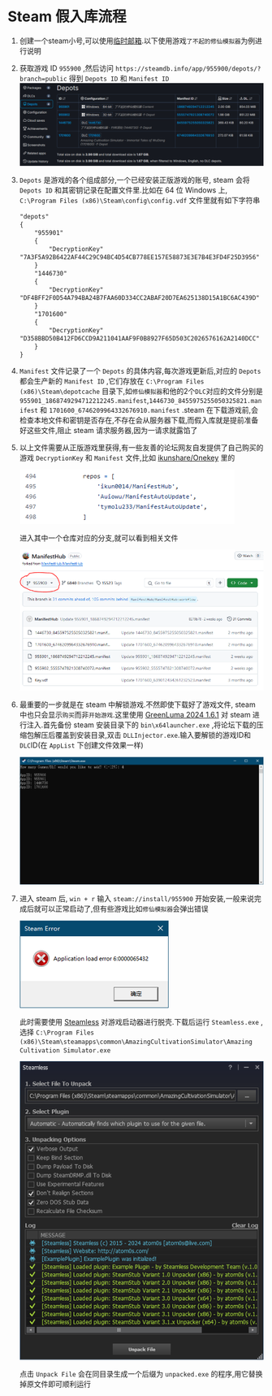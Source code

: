 # Steam 假入库流程
1. 创建一个steam小号,可以使用[临时邮箱](https://www.linshigmail.com).以下使用游戏`了不起的修仙模拟器`为例进行说明
2. 获取游戏 ID `955900` ,然后访问 `https://steamdb.info/app/955900/depots/?branch=public` 得到 `Depots ID` 和 `Manifest ID`
    ![depots](./depots.png)
3. `Depots` 是游戏的各个组成部分,一个已经安装正版游戏的账号, steam 会将 `Depots ID` 和其密钥记录在配置文件里.比如在 64 位 Windows 上, `C:\Program Files (x86)\Steam\config\config.vdf` 文件里就有如下字符串
    ```
    "depots"
    {
        "955901"
        {
            "DecryptionKey" "7A3F5A92B6422AF44C29C94BC4D54CB778EE157E58873E3E7B4E3FD4F25D3956"
        }
        "1446730"
        {
            "DecryptionKey" "DF4BFF2F0D54A794BA24B7FAA60D334CC2ABAF20D7EA625138D15A1BC6AC439D"
        }
        "1701600"
        {
            "DecryptionKey" "D358BBD50B412FD6CCD9A211041AAF9F0B8927F65D503C2026576162A2140DCC"
        }
    }
    ```
4. `Manifest` 文件记录了一个 `Depots` 的具体内容,每次游戏更新后,对应的 `Depots` 都会生产新的 `Manifest ID` ,它们存放在 `C:\Program Files (x86)\Steam\depotcache` 目录下,如`修仙模拟器`和他的2个`DLC`对应的文件分别是 `955901_1868749294712212245.manifest`,`1446730_8455975255050325821.manifest` 和 `1701600_6746209964332676910.manifest` .steam 在下载游戏前,会检查本地文件和密钥是否存在,不存在会从服务器下载,而假入库就是提前准备好这些文件,阻止 steam 请求服务器,因为一请求就露馅了
5. 以上文件需要从正版游戏里获得,有一些友善的论坛网友自发提供了自己购买的游戏 `DecryptionKey` 和 `Manifest` 文件,比如 [ikunshare/Onekey](https://github.com/ikunshare/Onekey/blob/main/main.py) 里的

    ![repo](./repo.png)

    进入其中一个仓库对应的分支,就可以看到相关文件

    ![manifesthub](./manifesthub.png)

6. 最重要的一步就是在 steam 中解锁游戏.不然即使下载好了游戏文件, steam 中也只会显示`购买`而非`开始游戏`.这里使用 [GreenLuma 2024 1.6.1](https://cs.rin.ru/forum/viewtopic.php?f=10&t=103709) 对 steam 进行注入.首先备份 steam 安装目录下的 `bin\x64launcher.exe` ,将论坛下载的压缩包解压后覆盖到安装目录,双击 `DLLInjector.exe`.输入要解锁的游戏ID和`DLC`ID(在 `AppList` 下创建文件效果一样)

    ![injector](./injector.png)
7. 进入 steam 后, `win + r` 输入 `steam://install/955900` 开始安装,一般来说完成后就可以正常启动了,但有些游戏比如`修仙模拟器`会弹出错误

    ![error](./error.png)

    此时需要使用 [Steamless](https://github.com/atom0s/Steamless) 对游戏启动器进行脱壳.下载后运行 `Steamless.exe` ,选择 `C:\Program Files (x86)\Steam\steamapps\common\AmazingCultivationSimulator\Amazing Cultivation Simulator.exe`

    ![steamless](./steamless.png)

    点击 `Unpack File` 会在同目录生成一个后缀为 `unpacked.exe` 的程序,用它替换掉原文件即可顺利运行